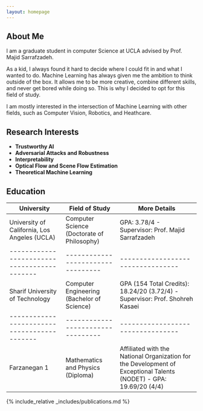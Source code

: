 ```yaml
---
layout: homepage
---
```


## About Me
I am a graduate student in computer Science at UCLA advised by Prof. Majid Sarrafzadeh.

As a kid, I always found it hard to decide where I could fit in and what I wanted to do. Machine Learning has always given me the ambition to think outside of the box. It allows me to be more creative, combine different skills, and never get bored while doing so. This is why I decided to opt for this field of study.

I am mostly interested in the intersection of Machine Learning with other fields, such as Computer Vision, Robotics, and Heathcare. 

## Research Interests

- **Trustworthy AI** 
- **Adversarial Attacks and Robustness** 
- **Interpretability**
- **Optical Flow and Scene Flow Estimation**
- **Theoretical Machine Learning**

## Education

| University | Field of Study | More Details |
| ------------------------------------------- | --------------------------------- |  --------------------------------- |
| University of California, Los Angeles (UCLA) | Computer Science (Doctorate of Philosophy)| GPA: 3.78/4 - Supervisor: Prof. Majid Sarrafzadeh |
| ------------------------------------------- | --------------------------------- |  --------------------------------- |
| Sharif University of Technology| Computer Engineering (Bachelor of Science)| GPA (154 Total Credits): 18.24/20 (3.72/4) - Supervisor: Prof. Shohreh Kasaei</li></ul> |
| ------------------------------------------- | --------------------------------- |  --------------------------------- |
| Farzanegan 1| Mathematics and Physics (Diploma)|Affiliated with the National Organization for the Development of Exceptional Talents (NODET) - GPA: 19.69/20 (4/4)|

{% include_relative _includes/publications.md %}
